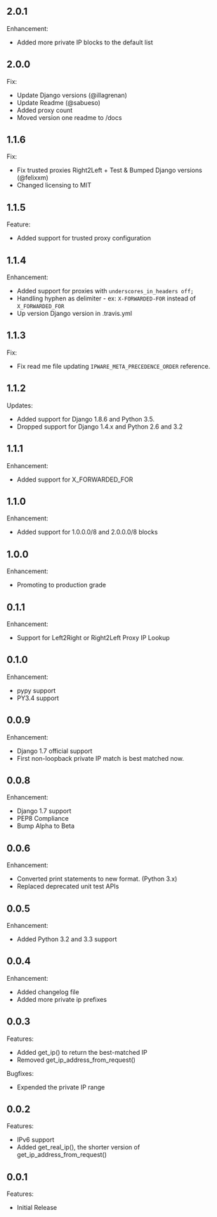 ## 2.0.1

Enhancement:
  - Added more private IP blocks to the default list

## 2.0.0

Fix:
  - Update Django versions (@illagrenan)
  - Update Readme (@sabueso)
  - Added proxy count
  - Moved version one readme to /docs

## 1.1.6

Fix:
  - Fix trusted proxies Right2Left + Test & Bumped Django versions (@felixxm)
  - Changed licensing to MIT

## 1.1.5

Feature:
  - Added support for trusted proxy configuration

## 1.1.4

Enhancement:

  - Added support for proxies with `underscores_in_headers off;`
  - Handling hyphen as delimiter - ex: `X-FORWARDED-FOR` instead of `X_FORWARDED_FOR`
  - Up version Django version in .travis.yml


## 1.1.3

Fix:

  - Fix read me file updating `IPWARE_META_PRECEDENCE_ORDER` reference.


## 1.1.2

Updates:

  - Added support for Django 1.8.6 and Python 3.5.
  - Dropped support for Django 1.4.x and Python 2.6 and 3.2


## 1.1.1

Enhancement:

  - Added support for X_FORWARDED_FOR


## 1.1.0

Enhancement:

  - Added support for 1.0.0.0/8 and 2.0.0.0/8 blocks


## 1.0.0

Enhancement:

  - Promoting to production grade


## 0.1.1

Enhancement:

  - Support for Left2Right or Right2Left Proxy IP Lookup


## 0.1.0

Enhancement:

  - pypy support
  - PY3.4 support


## 0.0.9

Enhancement:

  - Django 1.7 official support
  - First non-loopback private IP match is best matched now.


## 0.0.8

Enhancement:

  - Django 1.7 support
  - PEP8 Compliance
  - Bump Alpha to Beta


## 0.0.6

Enhancement:

  - Converted print statements to new format. (Python 3.x)
  - Replaced deprecated unit test APIs


## 0.0.5

Enhancement:

  - Added Python 3.2 and 3.3 support


## 0.0.4

Enhancement:

  - Added changelog file
  - Added more private ip prefixes


## 0.0.3

Features:

  - Added get_ip() to return the best-matched IP
  - Removed get_ip_address_from_request()

Bugfixes:

  - Expended the private IP range


## 0.0.2

Features:

  - IPv6 support
  - Added get_real_ip(), the shorter version of get_ip_address_from_request()


## 0.0.1

Features:

  - Initial Release
